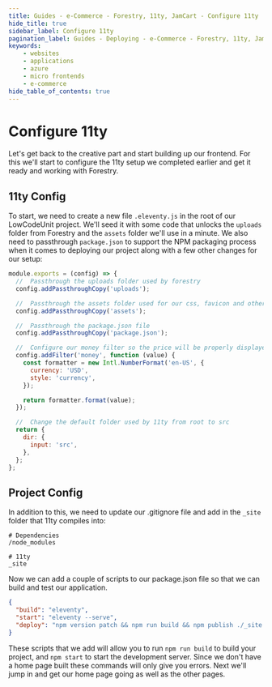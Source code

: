 ```yaml
---
title: Guides - e-Commerce - Forestry, 11ty, JamCart - Configure 11ty
hide_title: true
sidebar_label: Configure 11ty
pagination_label: Guides - Deploying - e-Commerce - Forestry, 11ty, JamCart - Configure 11ty
keywords:
    - websites
    - applications
    - azure
    - micro frontends
    - e-commerce
hide_table_of_contents: true
---
```


# Configure 11ty

Let's get back to the creative part and start building up our frontend.  For this we'll start to configure the 11ty setup we completed earlier and get it ready and working with Forestry.

## 11ty Config

To start, we need to create a new file `.eleventy.js` in the root of our LowCodeUnit project.  We'll seed it with some code that unlocks the `uploads` folder from Forestry and the `assets` folder we'll use in a minute. We also need to passthrough `package.json` to support the NPM packaging process when it comes to deploying our project along with a few other changes for our setup:

```javascript
module.exports = (config) => {
  //  Passthrough the uploads folder used by forestry
  config.addPassthroughCopy('uploads');

  //  Passthrough the assets folder used for our css, favicon and other assets
  config.addPassthroughCopy('assets');

  //  Passthrough the package.json file
  config.addPassthroughCopy('package.json');

  //  Configure our money filter so the price will be properly displayed
  config.addFilter('money', function (value) {
    const formatter = new Intl.NumberFormat('en-US', {
      currency: 'USD',
      style: 'currency',
    });

    return formatter.format(value);
  });

  //  Change the default folder used by 11ty from root to src
  return {
    dir: {
      input: 'src',
    },
  };
};
```

## Project Config

In addition to this, we need to update our .gitignore file and add in the `_site` folder that 11ty compiles into:

```.gitignore
# Dependencies
/node_modules

# 11ty
_site
```

Now we can add a couple of scripts to our package.json file so that we can build and test our application.

```json
{
  "build": "eleventy",
  "start": "eleventy --serve",
  "deploy": "npm version patch && npm run build && npm publish ./_site --access public"
}
```

These scripts that we add will allow you to run `npm run build` to build your project, and `npm start` to start the development server. Since we don't have a home page built these commands will only give you errors.  Next we'll jump in and get our home page going as well as the other pages.

